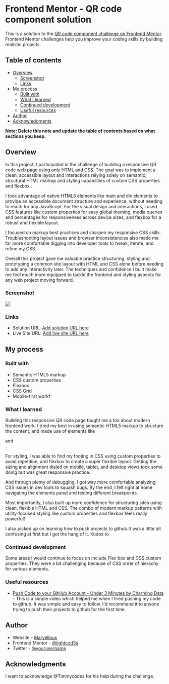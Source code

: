 # Frontend Mentor - QR code component solution

This is a solution to the [QR code component challenge on Frontend Mentor](https://www.frontendmentor.io/challenges/qr-code-component-iux_sIO_H). Frontend Mentor challenges help you improve your coding skills by building realistic projects. 

## Table of contents

- [Overview](#overview)
  - [Screenshot](#screenshot)
  - [Links](#links)
- [My process](#my-process)
  - [Built with](#built-with)
  - [What I learned](#what-i-learned)
  - [Continued development](#continued-development)
  - [Useful resources](#useful-resources)
- [Author](#author)
- [Acknowledgments](#acknowledgments)

**Note: Delete this note and update the table of contents based on what sections you keep.**

## Overview

In this project, I participated in the challenge of building a responsive QR code web page using only HTML and CSS. The goal was to implement a clean, accessible layout and interactions relying solely on semantic, structural HTML markup and styling capabilities of custom CSS properties and flexbox.

I took advantage of native HTML5 elements like main and div elements to provide an accessible document structure and experience, without needing to reach for any JavaScript. For the visual design and interactions, I used CSS features like custom properties for easy global theming, media queries and percentages for responsiveness across device sizes, and flexbox for a robust and flexible layout.

I focused on markup best practices and sharpen my responsive CSS skills. Troubleshooting layout issues and browser inconsistencies also made me far more comfortable digging into developer tools to tweak, iterate, and refine my CSS.  

Overall this project gave me valuable practice structuring, styling and prototyping a common site layout with HTML and CSS alone before needing to add any interactivity later. The techniques and confidence I built make me feel much more equipped to tackle the frontend and styling aspects for any web project moving forward.

### Screenshot

![](./screenshot.jpg)


### Links

- Solution URL: [Add solution URL here](https://your-solution-url.com)
- Live Site URL: [Add live site URL here](https://your-live-site-url.com)

## My process

### Built with

- Semantic HTML5 markup
- CSS custom properties
- Flexbox
- CSS Grid
- Mobile-first workf


### What I learned

Building this responsive QR code page taught me a ton about modern frontend work. I tried my best in using semantic HTML5 markup to structure the content, and made use of elements like <main> and <dIV>.

For styling, I was able to find my footing in CSS using custom properties to avoid repetition, and flexbox to create a super flexible layout. Getting the sizing and alignment dialed on mobile, tablet, and desktop views took some doing but was great responsive practice.

And through plenty of debugging, I got way more comfortable analyzing CSS issues in dev tools to squash bugs. By the end, I felt right at home navigating the elements panel and testing different breakpoints.

Most importantly, I also built up more confidence for structuring sites using clean, flexible HTML and CSS. The combo of modern markup patterns with utility-focused styling like custom properties and flexbox feels really powerful!

I also picked up on learning how to push projects to github.It was a little bit confusing at first but I got the hang of it. Kudos to 


### Continued development

Some areas I would continue to focus on include Flex box and CSS custom properties. They were a bit challenging because of CSS order of hierachy for various elements.

### Useful resources

- [Push Code to your GitHub Account - Under 3 Minutes by Charming Data](https://youtu.be/vpRkAoCqX3o?si=6cbnOhYlAFxTWGkc) - This is a simple video which helped me when I tried pushing my code to github. It was simple and easy to follow. I'd recommend it to anyone trying to push their projects to github for the first time.


## Author

- Website - [ Marvellous ](https://www.your-site.com)
- Frontend Mentor - [@lightcod3s](https://www.frontendmentor.io/profile/lightcod3s)
- Twitter - [@yourusername](https://www.twitter.com/yourusername)


## Acknowledgments

I want to acknowledge @Timmycodes for his  help during the challenge.
